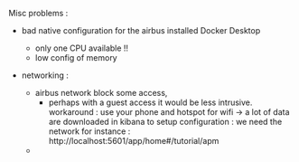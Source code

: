 
Misc problems : 

- bad native configuration for the airbus installed Docker Desktop
  - only one CPU available !!
  - low config of memory 



- networking : 
  - airbus network block some access, 
    - perhaps with a guest access it would be less intrusive.
  workaround : use your phone and hotspot for wifi
    -> a lot of data are downloaded in kibana to setup configuration : we need the network
    for instance : http://localhost:5601/app/home#/tutorial/apm
  - 